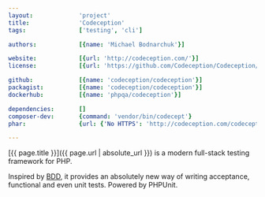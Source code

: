 ```yaml
---
layout:             'project'
title:              'Codeception'
tags:               ['testing', 'cli']

authors:            [{name: 'Michael Bodnarchuk'}] 

website:            [{url: 'http://codeception.com/'}]
license:            [{url: 'https://github.com/Codeception/Codeception/blob/2.3/LICENSE', label: 'MIT License'}]

github:             [{name: 'codeception/codeception'}]
packagist:          [{name: 'codeception/codeception'}]               
dockerhub:          [{name: 'phpqa/codeception'}]

dependencies:       []
composer-dev:       {command: 'vendor/bin/codecept'}
phar:               {url: {'No HTTPS': 'http://codeception.com/codecept.phar'}}

---
```


[{{ page.title }}]({{ page.url | absolute_url }}) is a modern full-stack testing framework for PHP.

<!--more--> 

Inspired by [BDD](https://en.wikipedia.org/wiki/Behavior-driven_development),
it provides an absolutely new way of writing acceptance, functional and even unit tests.
Powered by PHPUnit.
